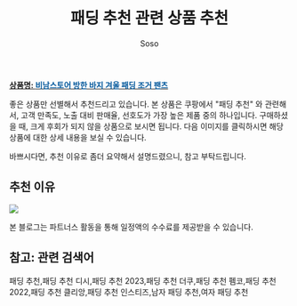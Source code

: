 ﻿---
layout: post
title:  "패딩 추천 관련 상품 추천"
author: Soso
categories: [ 패션의류 ]
tags: [패딩 추천,패딩 추천 디시,패딩 추천 2023,패딩 추천 더쿠,패딩 추천 펨코,패딩 추천 2022,패딩 추천 클리앙,패딩 추천 인스티즈,남자 패딩 추천,여자 패딩 추천]
image: https://ads-partners.coupang.com/image1/rVUyLJ0_f5464fpVrY5KTqHoC-EmBIP472aV5WZo6PHdk_FN8wGyS2JKnlM5vcUH7WOaPDZno3TRGHrqviB_OjH_b97Yw_46CLdywc4-G3ANI_mH4i_IoHVOnGoi3v3EbkjhbkhHdXG5S1s3z5rlnGdQFTNY3cRnX07aepW3H9sldlqg3vIG1O3WsqqVWwbfypgCmYhVZ4tZb_GPh99HA4G6bvE2IK0Nr9kjs333BFv_kuDPBwcuHAH2jndaDDne0Q_qobR4E-FOaF-SpQaF0EZGvxwQ2K8a7-OKcwSFgLlEt41vuw== 
description: "쿠팡에서 패딩 추천 관련 상품으로 가장 고객 선호도가 높은 제품 중 하나입니다."
---

<a href="https://link.coupang.com/re/AFFSDP?lptag=AF5673682&pageKey=7693092387&itemId=20577628833&vendorItemId=87652806306&traceid=V0-153-cf02051b492352f2&clickBeacon=n2OE6QqlD07UnpOXLLKQo%2FkNzRlMgZAO5HbLsWXA%2BeYsdcwsgiP5Rl1uDcDDaeM4MWMMCswNKNoAyTRrKc%2FRDoDggkMZMNdH4x7xkXLCxCd9sy9Oj18sbb6Vh1yBQVGM1rnUz0n4ev%2BZBKk%2BbHL5C5Z%2FGoyu9MmiRE%2BVpjR%2FlSs5nOSBYkfULQ2%2BjlEIZCTri7EARjZA5DfHOD%2BQsPSsbg6vNAXUKU3blbpIhPIHpZV6aJ8iuRjlG1cR5WUQOpLSwDfiRgRw0p9QnfcTitQdmhC0YwnTqYzriXbfzT5qT9dL7i3VFGhVvDF2R8S2EbfzmZr7N0%2Fa7zQcaCZ3h3vmHDncVACVZ8S6j9y4ABaJQ2EWL3WyxddsvQ%2FUvSN1P9FipC4vA9BT5ctrnv9lNDkzWH4fzMP7fy8dJ259Vw8%2Fy96sKxMUYRMJ7PhsW779Xj5EJ2xjJzLswoBkatiFzaRKEzBxw5Suvw%2BjKPpT0q9708LGfu0M%2FWgnzN6CwOipSSFA8Quea0Nz%2FQ0ao3DR%2BX6CccjEGpW53R%2BWB2tYM9toILpRe4kmgDQKs5VqGvJUwWue8J3zeYUpsO3quqHSC1b0kZsT18KWDh1ZpE7P5dYjhP%2FnXh%2BTv5zBnIFdtJ8vPTb7GGlZ91nmb6Ejm31nuyXUYYvgvg8ClnUkJYLLA%2Bnl%2FPJ4rwShCOUTnVOTGqKcZkJ5sI%2FyNUPaBXTT42XhsR5cDeZoEGHLqFrY2RP3g61r6AcDNFKH6WBbEPEiWxjkQGz1rthphNtKpXDUXVChsAH%2FLeGUEzqA7P%2BFGyGYYvN4fGe7FJ1szJyPuGXNsflJIgvLm0IZbA2Q9lHjgVjaUjMuViorfW7c0bPJIKPf23%2FC%2FHOmOj3nEVbhsku3qVfmaoEN&requestid=20231116174038840114212657&token=31850C%7CMIXED"><b>상품명: <font color='#01579B'>비남스토어 방한 바지 겨울 패딩 조거 팬츠</font></b></a>

좋은 상품만 선별해서 추천드리고 있습니다.
본 상품은 쿠팡에서 "패딩 추천" 와 관련해서, 고객 만족도, 노출 대비 판매율, 선호도가 가장 높은 제품 중의 하나입니다.
구매하셨을 때, 크게 후회가 되지 않을 상품으로 보시면 됩니다. 
다음 이미지를 클릭하시면 해당 상품에 대한 상세 내용을 보실 수 있습니다.

바쁘시다면, 추천 이유로 좀더 요약해서 설명드렸으니, 참고 부탁드립니다.

## 추천 이유 

<a href="https://link.coupang.com/re/AFFSDP?lptag=AF5673682&pageKey=7693092387&itemId=20577628833&vendorItemId=87652806306&traceid=V0-153-cf02051b492352f2&clickBeacon=n2OE6QqlD07UnpOXLLKQo%2FkNzRlMgZAO5HbLsWXA%2BeYsdcwsgiP5Rl1uDcDDaeM4MWMMCswNKNoAyTRrKc%2FRDoDggkMZMNdH4x7xkXLCxCd9sy9Oj18sbb6Vh1yBQVGM1rnUz0n4ev%2BZBKk%2BbHL5C5Z%2FGoyu9MmiRE%2BVpjR%2FlSs5nOSBYkfULQ2%2BjlEIZCTri7EARjZA5DfHOD%2BQsPSsbg6vNAXUKU3blbpIhPIHpZV6aJ8iuRjlG1cR5WUQOpLSwDfiRgRw0p9QnfcTitQdmhC0YwnTqYzriXbfzT5qT9dL7i3VFGhVvDF2R8S2EbfzmZr7N0%2Fa7zQcaCZ3h3vmHDncVACVZ8S6j9y4ABaJQ2EWL3WyxddsvQ%2FUvSN1P9FipC4vA9BT5ctrnv9lNDkzWH4fzMP7fy8dJ259Vw8%2Fy96sKxMUYRMJ7PhsW779Xj5EJ2xjJzLswoBkatiFzaRKEzBxw5Suvw%2BjKPpT0q9708LGfu0M%2FWgnzN6CwOipSSFA8Quea0Nz%2FQ0ao3DR%2BX6CccjEGpW53R%2BWB2tYM9toILpRe4kmgDQKs5VqGvJUwWue8J3zeYUpsO3quqHSC1b0kZsT18KWDh1ZpE7P5dYjhP%2FnXh%2BTv5zBnIFdtJ8vPTb7GGlZ91nmb6Ejm31nuyXUYYvgvg8ClnUkJYLLA%2Bnl%2FPJ4rwShCOUTnVOTGqKcZkJ5sI%2FyNUPaBXTT42XhsR5cDeZoEGHLqFrY2RP3g61r6AcDNFKH6WBbEPEiWxjkQGz1rthphNtKpXDUXVChsAH%2FLeGUEzqA7P%2BFGyGYYvN4fGe7FJ1szJyPuGXNsflJIgvLm0IZbA2Q9lHjgVjaUjMuViorfW7c0bPJIKPf23%2FC%2FHOmOj3nEVbhsku3qVfmaoEN&requestid=20231116174038840114212657&token=31850C%7CMIXED"><img src="https://thumbnail9.coupangcdn.com/thumbnails/remote/q89/image/vendor_inventory/fd38/de1ff0469fe1eb3a086923d33bb24f907fe10ad2498955e389f282ccdbcd.png"></a> 

본 블로그는 파트너스 활동을 통해 일정액의 수수료를 제공받을 수 있습니다.

## 참고: 관련 검색어    
패딩 추천,패딩 추천 디시,패딩 추천 2023,패딩 추천 더쿠,패딩 추천 펨코,패딩 추천 2022,패딩 추천 클리앙,패딩 추천 인스티즈,남자 패딩 추천,여자 패딩 추천